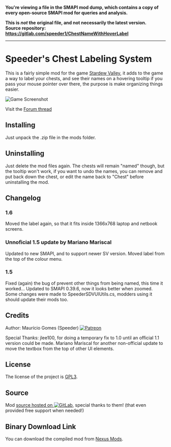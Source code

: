 **You're viewing a file in the SMAPI mod dump, which contains a copy of every open-source SMAPI mod
for queries and analysis.**

**This is _not_ the original file, and not necessarily the latest version.**  
**Source repository: https://gitlab.com/speeder1/ChestNameWithHoverLabel**

----

Speeder's Chest Labeling System
===============================
 
This is a fairly simple mod for the game [Stardew Valley](http://stardewvalley.net/), it adds to the game a way to label your chests, and see their names on a hovering tooltip if you pass your mouse pointer over there, the purpose is make organizing things easier.

![Game Screenshot](screenshot.png)

Visit the [Forum thread](http://community.playstarbound.com/threads/smapi-chest-name-with-mouse-hover-labels.110297/)

Installing
----------

Just unpack the .zip file in the mods folder.

Uninstalling
------------

Just delete the mod files again.
The chests will remain "named" though, but the tooltip won't work, if you want to undo the names, you can remove and put back down the chest, or edit the name back to "Chest" before uninstalling the mod.

Changelog
---------

### 1.6

Moved the label again, so that it fits inside 1366x768 laptop and netbook screens.

### Unnoficial 1.5 update by Mariano Mariscal

Updated to new SMAPI, and to support newer SV version. Moved label from the top of the colour menu.

### 1.5

Fixed (again) the bug of prevent other things from being named, this time it worked...
Updated to SMAPI 0.39.6, now it looks better when zoomed.
Some changes were made to SpeederSDVUIUtils.cs, modders using it should update their mods too.

Credits
-------

Author: Maur&#237;cio Gomes (Speeder) [![Patreon](ipatreon.png)](https://patreon.com/user?u=3066937)

Special Thanks: jlee100, for doing a temporary fix to 1.0 until an official 1.1 version could be made. Mariano Mariscal for another non-official update to move the textbox from the top of other UI elements.

License
-------

The license of the project is [GPL3](https://gnu.org/licenses/gpl.html).

Source
------

Mod [source hosted on ![GitLab](igitlab.png)](https://gitlab.com/speeder1/ChestNameWithHoverLabel), special thanks to them! (that even provided free support when needed!)

Binary Download Link
--------------------

You can download the compiled mod from [Nexus Mods](http://www.nexusmods.com/stardewvalley/mods/242/?).